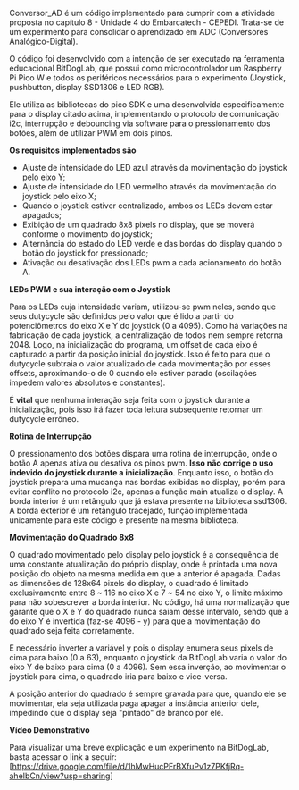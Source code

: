 Conversor_AD é um código implementado para cumprir com a atividade proposta no capítulo 8 - Unidade 4 do Embarcatech - CEPEDI. Trata-se de um experimento para consolidar o aprendizado em ADC (Conversores Analógico-Digital).

O código foi desenvolvido com a intenção de ser executado na ferramenta educacional BitDogLab, que possui como microcontrolador um Raspberry Pi Pico W e todos os periféricos necessários para o experimento (Joystick, pushbutton, display SSD1306 e LED RGB).

Ele utiliza as bibliotecas do pico SDK e uma desenvolvida especificamente para o display citado acima, implementando o protocolo de comunicação i2c, interrupção e debouncing via software para o pressionamento dos botões, além de utilizar PWM em dois pinos.


**Os requisitos implementados são**
- Ajuste de intensidade do LED azul através da movimentação do joystick pelo eixo Y;
- Ajuste de intensidade do LED vermelho através da movimentação do joystick pelo eixo X;
- Quando o joystick estiver centralizado, ambos os LEDs devem estar apagados;
- Exibição de um quadrado 8x8 pixels no display, que se moverá conforme o movimento do joystick;
- Alternância do estado do LED verde e das bordas do display quando o botão do joystick for pressionado;
- Ativação ou desativação dos LEDs pwm a cada acionamento do botão A.


**LEDs PWM e sua interação com o Joystick**

Para os LEDs cuja intensidade variam, utilizou-se pwm neles, sendo que seus dutycycle são definidos pelo valor que é lido a partir do potenciômetros do eixo X e Y do joystick (0 a 4095).
Como há variações na fabricação de cada joystick, a centralização de todos nem sempre retorna 2048. Logo, na inicialização do programa, um offset de cada eixo é capturado a partir da posição inicial do joystick.
Isso é feito para que o dutycycle subtraia o valor atualizado de cada movimentação por esses offsets, aproximando-o de 0 quando ele estiver parado (oscilações impedem valores absolutos e constantes).

É **vital** que nenhuma interação seja feita com o joystick durante a inicialização, pois isso irá fazer toda leitura subsequente retornar um dutycycle errôneo.


**Rotina de Interrupção**

O pressionamento dos botões dispara uma rotina de interrupção, onde o botão A apenas ativa ou desativa os pinos pwm. **Isso não corrige o uso indevido do joystick durante a inicialização**.
Enquanto isso, o botão do joystick prepara uma mudança nas bordas exibidas no display, porém para evitar conflito no protocolo i2c, apenas a função main atualiza o display.
A borda interior é um retângulo que já estava presente na biblioteca ssd1306. A borda exterior é um retângulo tracejado, função implementada unicamente para este código e presente na mesma biblioteca.


**Movimentação do Quadrado 8x8**

O quadrado movimentado pelo display pelo joystick é a consequência de uma constante atualização do próprio display, onde é printada uma nova posição do objeto na mesma medida em que a anterior é apagada.
Dadas as dimensões de 128x64 pixels do display, o quadrado é limitado exclusivamente entre 8 ~ 116 no eixo X e 7 ~ 54 no eixo Y, o limite máximo para não sobescrever a borda interior.
No código, há uma normalização que garante que o X e Y do quadrado nunca saiam desse intervalo, sendo que a do eixo Y é invertida (faz-se 4096 - y) para que a movimentação do quadrado seja feita corretamente.

É necessário inverter a variável y pois o display enumera seus pixels de cima para baixo (0 a 63), enquanto o joystick da BitDogLab varia o valor do eixo Y de baixo para cima (0 a 4096).
Sem essa inverção, ao movimentar o joystick para cima, o quadrado iria para baixo e vice-versa.

A posição anterior do quadrado é sempre gravada para que, quando ele se movimentar, ela seja utilizada paga apagar a instância anterior dele, impedindo que o display seja "pintado" de branco por ele.


**Vídeo Demonstrativo**

Para visualizar uma breve explicação e um experimento na BitDogLab, basta acessar o link a seguir:
[https://drive.google.com/file/d/1hMwHucPFrBXfuPv1z7PKfjRq-aheIbCn/view?usp=sharing]
